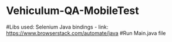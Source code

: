 # Vehiculum-QA-MobileTest
#Libs used:  Selenium Java bindings - link: https://www.browserstack.com/automate/java
#Run Main.java file
